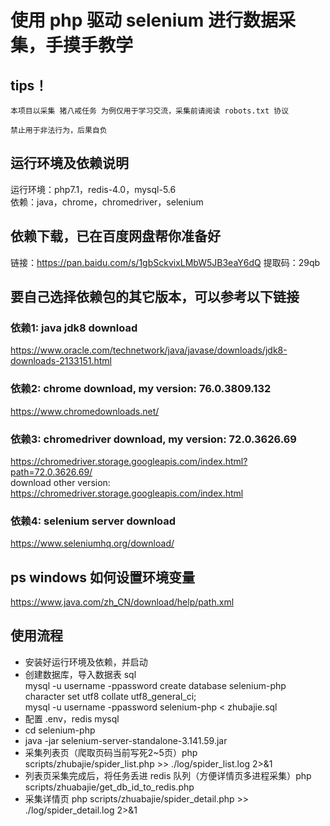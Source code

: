 # 使用 php 驱动 selenium 进行数据采集，手摸手教学

## tips！
`本项目以采集 猪八戒任务 为例仅用于学习交流，采集前请阅读 robots.txt 协议`

`禁止用于非法行为，后果自负`

## 运行环境及依赖说明

运行环境：php7.1，redis-4.0，mysql-5.6  
依赖：java，chrome，chromedriver，selenium

## 依赖下载，已在百度网盘帮你准备好
链接：https://pan.baidu.com/s/1gbSckvixLMbW5JB3eaY6dQ
提取码：29qb

## 要自己选择依赖包的其它版本，可以参考以下链接  

### 依赖1: java jdk8 download
https://www.oracle.com/technetwork/java/javase/downloads/jdk8-downloads-2133151.html

### 依赖2: chrome download, my version: 76.0.3809.132
https://www.chromedownloads.net/

### 依赖3: chromedriver download, my version: 72.0.3626.69
https://chromedriver.storage.googleapis.com/index.html?path=72.0.3626.69/  
download other version:  
https://chromedriver.storage.googleapis.com/index.html  

### 依赖4: selenium server download
https://www.seleniumhq.org/download/

## ps windows 如何设置环境变量
https://www.java.com/zh_CN/download/help/path.xml

## 使用流程
- 安装好运行环境及依赖，并启动  
- 创建数据库，导入数据表 sql  
mysql -u username -ppassword create database selenium-php character set utf8 collate utf8_general_ci;  
mysql -u username -ppassword selenium-php < zhubajie.sql  
- 配置 .env，redis mysql  
- cd selenium-php  
- java -jar selenium-server-standalone-3.141.59.jar  
- 采集列表页（爬取页码当前写死2~5页）php scripts/zhubajie/spider_list.php >> ./log/spider_list.log 2>&1  
- 列表页采集完成后，将任务丢进 redis 队列（方便详情页多进程采集）php scripts/zhuabajie/get_db_id_to_redis.php  
- 采集详情页 php scripts/zhuabajie/spider_detail.php >> ./log/spider_detail.log 2>&1  

